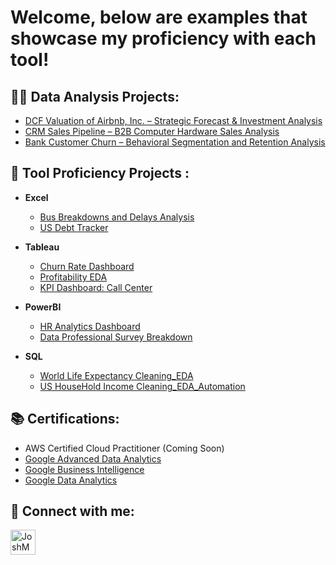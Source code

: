  
<h1>Welcome, below are examples that showcase my proficiency with each tool! </h1>

<h2>👨‍💻 Data Analysis Projects:</h2>

 - [DCF Valuation of Airbnb, Inc. – Strategic Forecast & Investment Analysis](https://github.com/Maher-Jaweed/DCF-Valuation-of-Airbnb-Inc.-Strategic-Forecast-Investment-Analysis)
 - [CRM Sales Pipeline  – B2B Computer Hardware Sales Analysis](https://github.com/Maher-Jaweed/CRM_Sales_Pipeline)
 - [Bank Customer Churn – Behavioral Segmentation and Retention Analysis](https://github.com/Maher-Jaweed/Bank-Customer-Churn-Behavioral-Segmentation-and-Retention-Analysis)


<h2>🏫 Tool Proficiency Projects :</h2>

- <b>Excel</b>
  - [Bus Breakdowns and Delays Analysis](https://github.com/Maher-Jaweed/Bus-Breakdown-and-Delays-NYC)
  - [US Debt Tracker](https://github.com/Maher-Jaweed/US-Debt-Tracker-)
 
    
- <b>Tableau</b>
  - [Churn Rate Dashboard](https://github.com/Maher-Jaweed/Churn-Rate-Dashboard-/blob/main/README.md)
  - [Profitability EDA](https://github.com/Maher-Jaweed/Profitability_EDA/blob/main/README.md)
  - [KPI Dashboard: Call Center](https://github.com/Maher-Jaweed/KPI-Dashboard-Call-Center/blob/main/README.md)
    
- <b>PowerBI</b>
  - [HR Analytics Dashboard](https://github.com/Maher-Jaweed/HR-Analytics-Dashboard/tree/main)
  - [Data Professional Survey Breakdown](https://github.com/Maher-Jaweed/Data-Professional-Survey-Breakdown/tree/main)
  
- <b>SQL</b>
  - [World Life Expectancy Cleaning_EDA](https://github.com/Maher-Jaweed/World-Life-Expectancy-EDA)
  - [US HouseHold Income Cleaning_EDA_Automation](https://github.com/Maher-Jaweed/US-HouseHold-Income-EDA)

  
<h2>📚 Certifications: </h2>

- AWS Certified Cloud Practitioner (Coming Soon)
- [Google Advanced Data Analytics](https://coursera.org/share/271e7e9dd91f7b3e7add133f7adfe124)
- [Google Business Intelligence](https://coursera.org/share/0d4d44ccbc84489216b101b0a23292fa)
- [Google Data Analytics](https://coursera.org/share/da490d9269606c1e8f17c38df6f39458)


<h2> 🤳 Connect with me:</h2>


[<img align="left" alt="JoshMadakor | LinkedIn" width="40px" src="https://upload.wikimedia.org/wikipedia/commons/8/81/LinkedIn_icon.svg" />][linkedin]



[linkedin]: https://www.linkedin.com/in/maher-jaweed-030895182/

<!--
**joshmadakor1/joshmadakor1** is a ✨ _special_ ✨ repository because its `README.md` (this file) appears on your GitHub profile.

Here are some ideas to get you started:

- 🔭 I’m currently working on ...
- 🌱 I’m currently learning ...
- 👯 I’m looking to collaborate on ...
- 🤔 I’m looking for help with ...
- 💬 Ask me about ...
- 📫 How to reach me: ...
- 😄 Pronouns: ...
- ⚡ Fun fact: ...
-->

